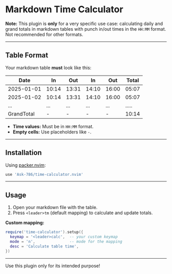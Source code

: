 # Markdown Time Calculator

**Note:** This plugin is **only** for a very specific use case: calculating daily and grand totals in markdown tables with punch in/out times in the `HH:MM` format. Not recommended for other formats.

---

## Table Format

Your markdown table **must** look like this:

| Date       | In    | Out   | In    | Out   | Total |
| ---------- | ----- | ----- | ----- | ----- | ----- |
| 2025-01-01 | 10:14 | 13:31 | 14:10 | 16:00 | 05:07 |
| 2025-01-02 | 10:14 | 13:31 | 14:10 | 16:00 | 05:07 |
| ...        | ...   | ...   | ...   | ...   | ..... |
| GrandTotal | -     | -     | -     | -     | 10:14 |

- **Time values:** Must be in `HH:MM` format.
- **Empty cells:** Use placeholders like `-`.

---

## Installation

Using [packer.nvim](https://github.com/wbthomason/packer.nvim):

```lua
use 'Ask-786/time-calculator.nvim'
```

---

## Usage

1. Open your markdown file with the table.
2. Press `<leader>tm` (default mapping) to calculate and update totals.

**Custom mapping:**

```lua
require('time-calculator').setup({
  keymap = '<leader>calc',  -- your custom keymap
  mode = 'n',               -- mode for the mapping
  desc = 'Calculate table time',
})
```

---

Use this plugin only for its intended purpose!
